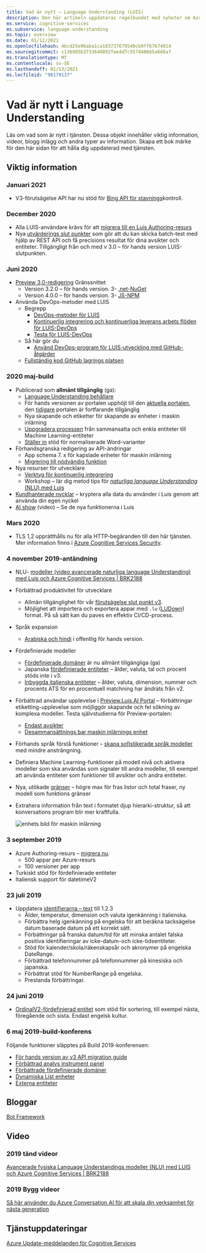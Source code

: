 ```yaml
---
title: Vad är nytt – Language Understanding (LUIS)
description: Den här artikeln uppdateras regelbundet med nyheter om Azure Cognitive Services API för Language Understanding.
ms.service: cognitive-services
ms.subservice: language-understanding
ms.topic: overview
ms.date: 01/12/2021
ms.openlocfilehash: 4bcd25e96aba1ca103737679540cb9ff67674914
ms.sourcegitcommit: c136985b3733640892fee4d7c557d40665a660af
ms.translationtype: MT
ms.contentlocale: sv-SE
ms.lasthandoff: 01/13/2021
ms.locfileid: "98179137"
---
```

# <a name="whats-new-in-language-understanding"></a>Vad är nytt i Language Understanding

Läs om vad som är nytt i tjänsten. Dessa objekt innehåller viktig information, videor, blogg inlägg och andra typer av information. Skapa ett bok märke för den här sidan för att hålla dig uppdaterad med tjänsten.

## <a name="release-notes"></a>Viktig information

### <a name="january-2021"></a>Januari 2021

* V3-förutsägelse API har nu stöd för [Bing API för stavnings](luis-how-to-publish-app.md#spelling-correction)kontroll.

### <a name="december-2020"></a>December 2020

* Alla LUIS-användare krävs för att [migrera till en Luis Authoring-resurs](luis-migration-authoring.md)
* Nya [utvärderings slut punkter](luis-how-to-batch-test.md#batch-testing-using-the-rest-api) som gör att du kan skicka batch-test med hjälp av REST API och få precisions resultat för dina avsikter och entiteter. Tillgängligt från och med v 3.0 – för hands version LUIS-slutpunkten.

### <a name="june-2020"></a>Juni 2020

* [Preview 3,0-redigering](luis-migration-authoring-entities.md) Gränssnittet
    * Version 3.2.0 – för hands version. 3- [.net-NuGet](https://www.nuget.org/packages/Microsoft.Azure.CognitiveServices.Language.LUIS.Authoring/)
    * Version 4.0.0 – för hands version. 3- [JS-NPM](https://www.npmjs.com/package/@azure/cognitiveservices-luis-authoring)
* Använda DevOps-metoder med LUIS
    * Begrepp
        * [DevOps-metoder för LUIS](luis-concept-devops-sourcecontrol.md)
        * [Kontinuerlig integrering och kontinuerliga leverans arbets flöden för LUIS-DevOps](luis-concept-devops-automation.md)
        * [Testa för LUIS-DevOps](luis-concept-devops-testing.md)
    * Så här gör du
        * [Använd DevOps-program för LUIS-utveckling med GitHub-åtgärder](luis-how-to-devops-with-github.md)
    * [Fullständig kod GitHub lagrings platsen](https://github.com/Azure-Samples/LUIS-DevOps-Template)

### <a name="may-2020---build"></a>2020 maj-build

* Publicerad som **allmänt tillgänglig** (ga):
    * [Language Understanding behållare](luis-container-howto.md)
    * För hands versionen av portalen upphöjt till den [aktuella portalen](https://www.luis.ai), den [tidigare](https://previous.luis.ai) portalen är fortfarande tillgänglig
    * Nya skapande och etiketter för skapande av enheter i maskin inlärning
    * [Uppgradera processen](migrate-from-composite-entity.md) från sammansatta och enkla entiteter till Machine Learning-entiteter
    * [Ställer in](how-to-application-settings-portal.md) stöd för normaliserade Word-varianter
* Förhandsgranska redigering av API-ändringar
    * App schema 7. x för kapslade enheter för maskin inlärning
    * [Migrering till nödvändig funktion](luis-migration-authoring-entities.md#api-change-constraint-replaced-with-required-feature)
* Nya resurser för utvecklare
    * [Verktyg för kontinuerlig integrering](developer-reference-resource.md#continuous-integration-tools)
    * Workshop – lär dig metod tips för [ _naturliga language Understanding_ (NLU) med Luis](developer-reference-resource.md#workshops)
* [Kundhanterade nycklar](luis-encryption-of-data-at-rest.md) – kryptera alla data du använder i Luis genom att använda din egen nyckel
* [AI show](https://channel9.msdn.com/Shows/AI-Show/New-Features-in-Language-Understanding) (video) – Se de nya funktionerna i Luis



### <a name="march-2020"></a>Mars 2020

* TLS 1,2 upprätthålls nu för alla HTTP-begäranden till den här tjänsten. Mer information finns i [Azure Cognitive Services Security](../cognitive-services-security.md).

### <a name="november-4-2019---ignite"></a>4 november 2019-antändning

* NLU- [modeller (video avancerade naturliga language Understanding) med Luis och Azure Cognitive Services | BRK2188](https://www.youtube.com/watch?v=JdJEV2jV0_Y)

* Förbättrad produktivitet för utvecklare
    * Allmän tillgänglighet för vår [förutsägelse slut punkt v3](luis-migration-api-v3.md).
    * Möjlighet att importera och exportera appar med `.lu` ([LUDown](https://github.com/microsoft/botbuilder-tools/tree/master/packages/Ludown)) format. På så sätt kan du paves en effektiv CI/CD-process.
* Språk expansion
    * [Arabiska och hindi](luis-language-support.md) i offentlig för hands version.
* Fördefinierade modeller
    * [Fördefinierade domäner](luis-reference-prebuilt-domains.md) är nu allmänt tillgängliga (ga)
    * Japanska [fördefinierade entiteter](luis-reference-prebuilt-entities.md#japanese-entity-support) – ålder, valuta, tal och procent stöds inte i v3.
    * [Inbyggda italienska entiteter](luis-reference-prebuilt-entities.md#italian-entity-support) – ålder, valuta, dimension, nummer och procents ATS för en procentuell matchning har ändrats från v2.
* Förbättrad användar upplevelse i [Preview.Luis.AI Portal](https://preview.luis.ai) – förbättringar etiketting-upplevelse som möjliggör skapande och fel sökning av komplexa modeller. Testa självstudierna för Preview-portalen:
    * [Endast avsikter](tutorial-intents-only.md)
    * [Desammansättnings bar maskin inlärnings enhet](tutorial-machine-learned-entity.md)
* Förhands språk förstå funktioner – [skapa sofistikerade språk modeller](luis-concept-entity-types.md) med mindre ansträngning.
* Definiera Machine Learning-funktioner på modell nivå och aktivera modeller som ska användas som signaler till andra modeller, till exempel att använda entiteter som funktioner till avsikter och andra entiteter.
* Nya, utökade [gränser](luis-limits.md) – högre max för fras listor och total fraser, ny modell som funktions gränser
* Extrahera information från text i formatet djup hierarki-struktur, så att konversations program blir mer kraftfulla.

    ![enhets bild för maskin inlärning](./media/whats-new/deep-entity-extraction-example.png)

### <a name="september-3-2019"></a>3 september 2019

* Azure Authoring-resurs – [migrera nu](luis-migration-authoring.md).
    * 500 appar per Azure-resurs
    * 100 versioner per app
* Turkiskt stöd för fördefinierade entiteter
* Italiensk support för datetimeV2

### <a name="july-23-2019"></a>23 juli 2019

* Uppdatera [identifierarna – text](https://github.com/microsoft/Recognizers-Text/releases/tag/dotnet-v1.2.3) till 1.2.3
    * Ålder, temperatur, dimension och valuta igenkänning i italienska.
    * Förbättra helg igenkänning på engelska för att beräkna tacksägelse datum baserade datum på ett korrekt sätt.
    * Förbättringar på franska datum/tid för att minska antalet falska positiva identifieringar av icke-datum-och icke-tidsentiteter.
    * Stöd för kalender/skola/räkenskapsår och akronymer på engelska DateRange.
    * Förbättrad telefonnummer på telefonnummer på kinesiska och japanska.
    * Förbättrat stöd för NumberRange på engelska.
    * Prestanda förbättringar.

### <a name="june-24-2019"></a>24 juni 2019

* [OrdinalV2-fördefinierad entitet](luis-reference-prebuilt-ordinal-v2.md) som stöd för sortering, till exempel nästa, föregående och sista. Endast engelsk kultur.

### <a name="may-6-2019---build-conference"></a>6 maj 2019-build-konferens

Följande funktioner släpptes på Build 2019-konferensen:

* [För hands version av v3 API migration guide](luis-migration-api-v3.md)
* [Förbättrad analys instrument panel](luis-how-to-use-dashboard.md)
* [Förbättrade fördefinierade domäner](luis-reference-prebuilt-domains.md)
* [Dynamiska List enheter](schema-change-prediction-runtime.md#dynamic-lists-passed-in-at-prediction-time)
* [Externa entiteter](schema-change-prediction-runtime.md#external-entities-passed-in-at-prediction-time)

## <a name="blogs"></a>Bloggar

[Bot Framework](https://blog.botframework.com/)

## <a name="videos"></a>Video

### <a name="2019-ignite-videos"></a>2019 tänd videor

[Avancerade fysiska Language Understandings modeller (NLU) med LUIS och Azure Cognitive Services | BRK2188](https://www.youtube.com/watch?v=JdJEV2jV0_Y)

### <a name="2019-build-videos"></a>2019 Bygg videor

[Så här använder du Azure Conversation AI för att skala din verksamhet för nästa generation](https://www.youtube.com/watch?v=_k97jd-csuk&feature=youtu.be)

## <a name="service-updates"></a>Tjänstuppdateringar

[Azure Update-meddelanden för Cognitive Services](https://azure.microsoft.com/updates/?product=cognitive-services)
